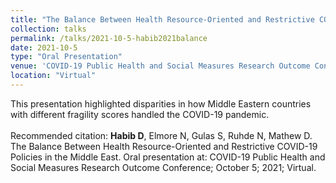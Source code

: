 ```yaml
---	
title: "The Balance Between Health Resource-Oriented and Restrictive COVID-19 Policies in the Middle East"	
collection: talks	
permalink: /talks/2021-10-5-habib2021balance	
date: 2021-10-5
type: "Oral Presentation"
venue: 'COVID-19 Public Health and Social Measures Research Outcome Conference'
location: "Virtual"
---	
```

This presentation highlighted disparities in how Middle Eastern countries with different fragility scores handled the COVID-19 pandemic. 
<br><br>
Recommended citation: **Habib D**, Elmore N, Gulas S, Ruhde N, Mathew D. The Balance Between Health Resource-Oriented and Restrictive COVID-19 Policies in the Middle East. Oral presentation at: COVID-19 Public Health and Social Measures Research Outcome Conference; October 5; 2021; Virtual.
